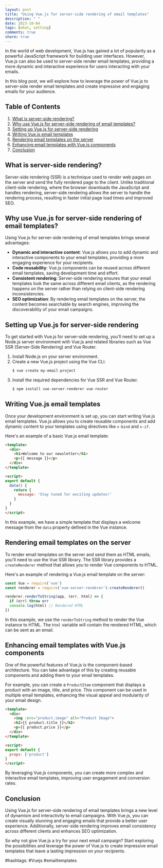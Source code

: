 ```yaml
---
layout: post
title: "Using Vue.js for server-side rendering of email templates"
description: " "
date: 2023-10-04
tags: [what, setting]
comments: true
share: true
---
```


In the world of web development, Vue.js has gained a lot of popularity as a powerful JavaScript framework for building user interfaces. However, Vue.js can also be used to server-side render email templates, providing a more dynamic and interactive experience for users interacting with your emails.

In this blog post, we will explore how to leverage the power of Vue.js to server-side render email templates and create impressive and engaging emails for your audience.

## Table of Contents
1. [What is server-side rendering?](#what-is-server-side-rendering)
2. [Why use Vue.js for server-side rendering of email templates?](#why-use-vuejs-for-server-side-rendering-of-email-templates)
3. [Setting up Vue.js for server-side rendering](#setting-up-vuejs-for-server-side-rendering)
4. [Writing Vue.js email templates](#writing-vuejs-email-templates)
5. [Rendering email templates on the server](#rendering-email-templates-on-the-server)
6. [Enhancing email templates with Vue.js components](#enhancing-email-templates-with-vuejs-components)
7. [Conclusion](#conclusion)

## What is server-side rendering?

Server-side rendering (SSR) is a technique used to render web pages on the server and send the fully rendered page to the client. Unlike traditional client-side rendering, where the browser downloads the JavaScript and handles rendering, server-side rendering allows the server to handle the rendering process, resulting in faster initial page load times and improved SEO.

## Why use Vue.js for server-side rendering of email templates?

Using Vue.js for server-side rendering of email templates brings several advantages:

- **Dynamic and interactive content**: Vue.js allows you to add dynamic and interactive components to your email templates, providing a more engaging experience for your recipients.
- **Code reusability**: Vue.js components can be reused across different email templates, saving development time and effort.
- **Consistent rendering**: Server-side rendering ensures that your email templates look the same across different email clients, as the rendering happens on the server rather than relying on client-side rendering inconsistencies.
- **SEO optimization**: By rendering email templates on the server, the content becomes searchable by search engines, improving the discoverability of your email campaigns.

## Setting up Vue.js for server-side rendering

To get started with Vue.js for server-side rendering, you'll need to set up a Node.js server environment with Vue.js and related libraries such as Vue SSR (Server-Side Rendering) and Vue Router.

1. Install Node.js on your server environment.
2. Create a new Vue.js project using the Vue CLI.
   ```javascript
   $ vue create my-email-project
   ```
3. Install the required dependencies for Vue SSR and Vue Router.
   ```javascript
   $ npm install vue-server-renderer vue-router
   ```
   
## Writing Vue.js email templates

Once your development environment is set up, you can start writing Vue.js email templates. Vue.js allows you to create reusable components and add dynamic content to your templates using directives like `v-bind` and `v-if`.

Here's an example of a basic Vue.js email template:
```html
<template>
  <div>
    <h1>Welcome to our newsletter</h1>
    <p>{{ message }}</p>
  </div>
</template>

<script>
export default {
  data() {
    return {
      message: 'Stay tuned for exciting updates!'
    }
  }
}
</script>
```

In this example, we have a simple template that displays a welcome message from the `data` property defined in the Vue instance.

## Rendering email templates on the server

To render email templates on the server and send them as HTML emails, you'll need to use the Vue SSR library. The SSR library provides a `createRenderer` method that allows you to render Vue components to HTML.

Here's an example of rendering a Vue.js email template on the server:
```javascript
const Vue = require('vue')
const renderer = require('vue-server-renderer').createRenderer()

renderer.renderToString(app, (err, html) => {
  if (err) throw err
  console.log(html) // Rendered HTML
})
```

In this example, we use the `renderToString` method to render the Vue instance to HTML. The `html` variable will contain the rendered HTML, which can be sent as an email.

## Enhancing email templates with Vue.js components

One of the powerful features of Vue.js is the component-based architecture. You can take advantage of this by creating reusable components and adding them to your email templates.

For example, you can create a `ProductItem` component that displays a product with an image, title, and price. This component can be used in multiple email templates, enhancing the visual appeal and modularity of your email design.

```html
<template>
  <div>
    <img :src="product.image" alt="Product Image">
    <h2>{{ product.title }}</h2>
    <p>{{ product.price }}</p>
  </div>
</template>

<script>
export default {
  props: ['product']
}
</script>
```

By leveraging Vue.js components, you can create more complex and interactive email templates, improving user engagement and conversion rates.

## Conclusion

Using Vue.js for server-side rendering of email templates brings a new level of dynamism and interactivity to email campaigns. With Vue.js, you can create visually stunning and engaging emails that provide a better user experience. Additionally, server-side rendering improves email consistency across different clients and enhances SEO optimization.

So why not give Vue.js a try for your next email campaign? Start exploring the possibilities and leverage the power of Vue.js to create impressive email templates that leave a lasting impression on your recipients.

#hashtags: #Vuejs #emailtemplates